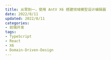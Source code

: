 ```yaml
---
title: 从零到一，使用 AntV X6 搭建领域模型设计编辑器
date: 2022/8/11
updated: 2022/8/11
categories:
- 前端开发
tags:
- TypeScript
- React
- X6
- Domain-Driven-Design
---
```

